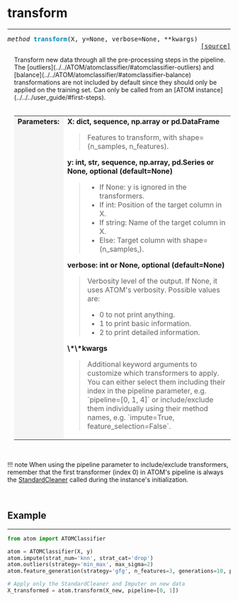 # transform
-----------

<a name="atom"></a>
<pre><em>method</em> <strong style="color:#008AB8">transform</strong>(X, y=None, verbose=None, **kwargs) 
<div align="right"><a href="https://github.com/tvdboom/ATOM/blob/master/atom/atom.py#L291">[source]</a></div></pre>
<div style="padding-left:3%">
Transform new data through all the pre-processing steps in the pipeline. The
 [outliers](../../ATOM/atomclassifier/#atomclassifier-outliers) and
 [balance](../../ATOM/atomclassifier/#atomclassifier-balance) transformations
 are not included by default since they should only be applied on the training set.
 Can only be called from an [ATOM instance](../../../user_guide/#first-steps).
<br /><br />
<table>
<tr>
<td width="15%" style="vertical-align:top; background:#F5F5F5;"><strong>Parameters:</strong></td>
<td width="75%" style="background:white;">
<strong>X: dict, sequence, np.array or pd.DataFrame</strong>
<blockquote>
Features to transform, with shape=(n_samples, n_features).
</blockquote>
<strong>y: int, str, sequence, np.array, pd.Series or None, optional (default=None)</strong>
<blockquote>
<ul>
<li>If None: y is ignored in the transformers.</li>
<li>If int: Position of the target column in X.</li>
<li>If string: Name of the target column in X.</li>
<li>Else: Target column with shape=(n_samples,).</li>
</ul>
</blockquote>
<strong>verbose: int or None, optional (default=None)</strong>
<blockquote>
Verbosity level of the output. If None, it uses ATOM's verbosity. Possible values are:
<ul>
<li>0 to not print anything.</li>
<li>1 to print basic information.</li>
<li>2 to print detailed information.</li>
</ul>
</blockquote>
<strong>\*\*kwargs</strong>
<blockquote>
Additional keyword arguments to customize which transformers to apply. You can
 either select them including their index in the pipeline parameter,
 e.g. `pipeline=[0, 1, 4]` or include/exclude them individually using their
 method names, e.g. `impute=True, feature_selection=False`.
</blockquote>
</tr>
</table>
</div>
<br />

!!! note
    When using the pipeline parameter to include/exclude transformers, remember
    that the first transformer (index 0) in ATOM's pipeline is always the
    [StandardCleaner](../data_cleaning/standard_cleaner.md) called during the
    instance's initialization.

<br>

## Example
----------
```python
from atom import ATOMClassifier

atom = ATOMClassifier(X, y)
atom.impute(strat_num='knn', strat_cat='drop')
atom.outliers(strategy='min_max', max_sigma=2)
atom.feature_generation(strategy='gfg', n_features=3, generations=10, population=1000)

# Apply only the StandardCleaner and Imputer on new data
X_transformed = atom.transform(X_new, pipeline=[0, 1])
```

